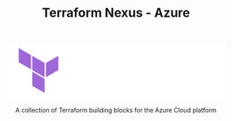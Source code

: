 <h1 align="center"> Terraform Nexus - Azure </h1> <br>
<p align="center">
  <a href="https://developer.hashicorp.com/terraform/intro">
    <img alt="Terraform" title="Terraform" src="_assets/Terraform_onDark.png" width="512">
  </a>
</p>

<p align="center">
  A collection of Terraform building blocks for the Azure Cloud platform
</p>